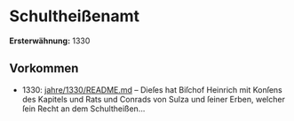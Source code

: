 # Schultheißenamt

**Ersterwähnung:** 1330

## Vorkommen
- 1330: [jahre/1330/README.md](../jahre/1330/README.md) – Dieſes hat Biſchof Heinrich mit Konſens des Kapitels und
Rats und Conrads von Sulza und ſeiner Erben, welcher
ſein Recht an dem Schultheißen...
